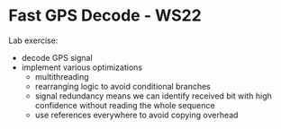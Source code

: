 # Fast GPS Decode - WS22

Lab exercise:
- decode GPS signal
- implement various optimizations
    - multithreading
    - rearranging logic to avoid conditional branches
    - signal redundancy means we can identify received bit with high confidence without reading the whole sequence
    - use references everywhere to avoid copying overhead
